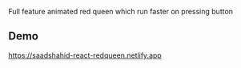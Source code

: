 Full feature animated red queen which run faster on pressing button

Demo
----
https://saadshahid-react-redqueen.netlify.app
